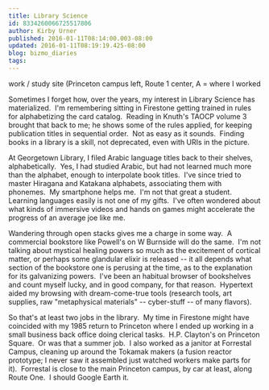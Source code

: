 ```yaml
---
title: Library Science
id: 8334260066725517806
author: Kirby Urner
published: 2016-01-11T08:14:00.003-08:00
updated: 2016-01-11T08:19:19.425-08:00
blog: bizmo_diaries
tags: 
---
```


[](https://www.flickr.com/photos/kirbyurner/24209463142/in/dateposted-public/)

work / study site (Princeton campus left, Route 1 center, A = where I worked

Sometimes I forget how, over the years, my interest in Library Science has materialized.  I'm remembering sitting in Firestone getting trained in rules for alphabetizing the card catalog.  Reading in Knuth's TAOCP volume 3 brought that back to me; he shows some of the rules applied, for keeping publication titles in sequential order.  Not as easy as it sounds.  Finding books in a library is a skill, not deprecated, even with URIs in the picture.

At Georgetown Library, I filed Arabic language titles back to their shelves, alphabetically.  Yes, I had studied Arabic, but had not learned much more than the alphabet, enough to interpolate book titles.  I've since tried to master Hiragana and Katakana alphabets, associating them with phonemes.  My smartphone helps me.  I'm not that great a student.  Learning languages easily is not one of my gifts.  I've often wondered about what kinds of immersive videos and hands on games might accelerate the progress of an average joe like me.

Wandering through open stacks gives me a charge in some way.  A commercial bookstore like Powell's on W Burnside will do the same.  I'm not talking about mystical healing powers so much as the excitement of cortical matter, or perhaps some glandular elixir is released -- it all depends what section of the bookstore one is perusing at the time, as to the explanation for its galvanizing powers.  I've been an habitual browser of bookshelves and count myself lucky, and in good company, for that reason.  Hypertext aided my browsing with dream-come-true tools (research tools, art supplies, raw "metaphysical materials" -- cyber-stuff -- of many flavors).

So that's at least two jobs in the library.  My time in Firestone might have coincided with my 1985 return to Princeton where I ended up working in a small business back office doing clerical tasks.  H.P. Clayton's on Princeton Square.  Or was that a summer job.  I also worked as a janitor at Forrestal Campus, cleaning up around the Tokamak makers (a fusion reactor prototype; I never saw it assembled just watched workers make parts for it).  Forrestal is close to the main Princeton campus, by car at least, along Route One.  I should Google Earth it.